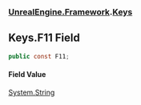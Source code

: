 ### [UnrealEngine.Framework](./UnrealEngine-Framework.md 'UnrealEngine.Framework').[Keys](./Keys.md 'UnrealEngine.Framework.Keys')
## Keys.F11 Field
  
```csharp
public const F11;
```
#### Field Value
[System.String](https://docs.microsoft.com/en-us/dotnet/api/System.String 'System.String')  
